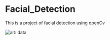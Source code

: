 # Facial_Detection
This is a project of facial detection using openCv


![alt: data](https://github.com/ChafikSohaib/Facial_Detection/blob/master/capture2.png)
